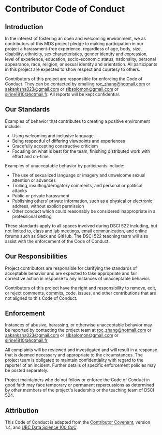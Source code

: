 # Contributor Code of Conduct

## Introduction

In the interest of fostering an open and welcoming environment, we as
contributors of this MDS project pledge to making participation in our project a harassment-free experience, regardless of age, body, size, disability, ethnicity, sex characteristics, gender identity and expression,
level of experience, education, socio-economic status, nationality, personal
appearance, race, religion, or sexual identity and orientation. All participants in this project are expected to show respect and courtesy to others.

Contributors of this project are responsible for enforcing the Code of Conduct. They can be contacted by emailing roc_zhang@hotmail.com or aakanksha023@gmail.com or slbsolomon@gmail.com or sirine1810@hotmail.fr. All reports will be kept confidential.

## Our Standards

Examples of behavior that contributes to creating a positive environment
include:

* Using welcoming and inclusive language
* Being respectful of differing viewpoints and experiences
* Gracefully accepting constructive criticism
* Focusing on what is best for the team, finishing distributed work with effort and on-time.

Examples of unacceptable behavior by participants include:

* The use of sexualized language or imagery and unwelcome sexual attention or
 advances
* Trolling, insulting/derogatory comments, and personal or political attacks
* Public or private harassment
* Publishing others' private information, such as a physical or electronic
 address, without explicit permission
* Other conduct which could reasonably be considered inappropriate in a
 professional setting

These standards apply to all spaces involved during DSCI 522 including, but not limited to, class and lab meetings, email communication, and online forums such as Slack and GitHub. The DSCI 522 teaching team will also assist with the enforcement of the Code of Conduct.

## Our Responsibilities

Project contributors are responsible for clarifying the standards of acceptable
behavior and are expected to take appropriate and fair corrective action in
response to any instances of unacceptable behavior.

Contributors of this project have the right and responsibility to remove, edit, or
reject comments, commits, code, issues, and other contributions
that are not aligned to this Code of Conduct.

## Enforcement

Instances of abusive, harassing, or otherwise unacceptable behavior may be reported by contacting the project team at roc_zhang@hotmail.com or aakanksha023@gmail.com or slbsolomon@gmail.com or sirine1810@hotmail.fr 

All complaints will be reviewed and investigated and will result in a response that is deemed necessary and appropriate to the circumstances. The project team is obligated to maintain confidentiality with regard to the reporter of an incident. Further details of specific enforcement policies may be posted separately.

Project maintainers who do not follow or enforce the Code of Conduct in good
faith may face temporary or permanent repercussions as determined by other
members of the project's leadership or the teaching team of DSCI 524.

## Attribution

This Code of Conduct is adapted from the [Contributor Covenant](https://www.contributor-covenant.org/version/1/4/code-of-conduct.html), version 1.4,
and [UBC Data Science 100 CoC](https://github.com/UBC-DSCI/dsci-100/blob/master/CODE_OF_CONDUCT.md).
